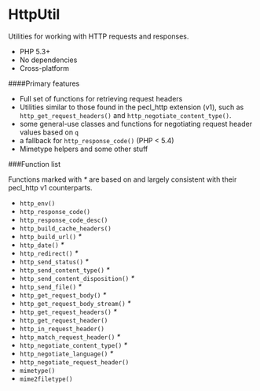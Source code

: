 HttpUtil
========

Utilities for working with HTTP requests and responses.

 * PHP 5.3+
 * No dependencies
 * Cross-platform

####Primary features
 * Full set of functions for retrieving request headers
 * Utilities similar to those found in the pecl_http extension (v1), such as `http_get_request_headers()` and `http_negotiate_content_type()`.
 * some general-use classes and functions for negotiating request header values based on `q`
 * a fallback for `http_response_code()` (PHP < 5.4)
 * Mimetype helpers and some other stuff

###Function list

Functions marked with _*_ are based on and largely consistent with their pecl_http v1 counterparts.

 * `http_env()`
 * `http_response_code()`
 * `http_response_code_desc()`
 * `http_build_cache_headers()`
 * `http_build_url()` _*_
 * `http_date()` _*_
 * `http_redirect()` _*_
 * `http_send_status()` _*_
 * `http_send_content_type()` _*_
 * `http_send_content_disposition()` _*_
 * `http_send_file()` _*_
 * `http_get_request_body()` _*_
 * `http_get_request_body_stream()` _*_
 * `http_get_request_headers()` _*_
 * `http_get_request_header()`
 * `http_in_request_header()`
 * `http_match_request_header()` _*_
 * `http_negotiate_content_type()` _*_
 * `http_negotiate_language()` _*_
 * `http_negotiate_request_header()`
 * `mimetype()`
 * `mime2filetype()`

